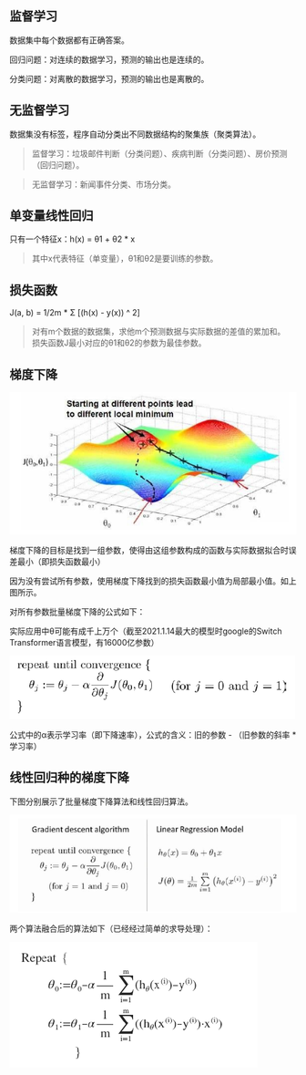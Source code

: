 ## 监督学习

数据集中每个数据都有正确答案。

回归问题：对连续的数据学习，预测的输出也是连续的。

分类问题：对离散的数据学习，预测的输出也是离散的。

## 无监督学习

数据集没有标签，程序自动分类出不同数据结构的聚集族（聚类算法）。

> 监督学习：垃圾邮件判断（分类问题）、疾病判断（分类问题）、房价预测（回归问题）。

> 无监督学习：新闻事件分类、市场分类。

## 单变量线性回归

只有一个特征x：h(x) = θ1 + θ2 * x

> 其中x代表特征（单变量），θ1和θ2是要训练的参数。

## 损失函数

J(a, b) = 1/2m  * Σ [(h(x) - y(x)) ^ 2]

> 对有m个数据的数据集，求他m个预测数据与实际数据的差值的累加和。<br>
> 损失函数J最小对应的θ1和θ2的参数为最佳参数。<br>

## 梯度下降

![梯度下降](img/梯度下降.jpg)

梯度下降的目标是找到一组参数，使得由这组参数构成的函数与实际数据拟合时误差最小（即损失函数最小）

因为没有尝试所有参数，使用梯度下降找到的损失函数最小值为局部最小值。如上图所示。

对所有参数批量梯度下降的公式如下：

实际应用中θ可能有成千上万个（截至2021.1.14最大的模型时google的Switch Transformer语言模型，有16000亿参数）

![批量梯度下降](img/批量梯度下降.png)

公式中的α表示学习率（即下降速率），公式的含义：旧的参数 - （旧参数的斜率 * 学习率）

## 线性回归种的梯度下降

下图分别展示了批量梯度下降算法和线性回归算法。

![梯度下降和线性回归](img/梯度下降和线性回归.png)

两个算法融合后的算法如下（已经经过简单的求导处理）：

![线性回归的梯度下降算法](img/线性回归的梯度下降算法.png)

